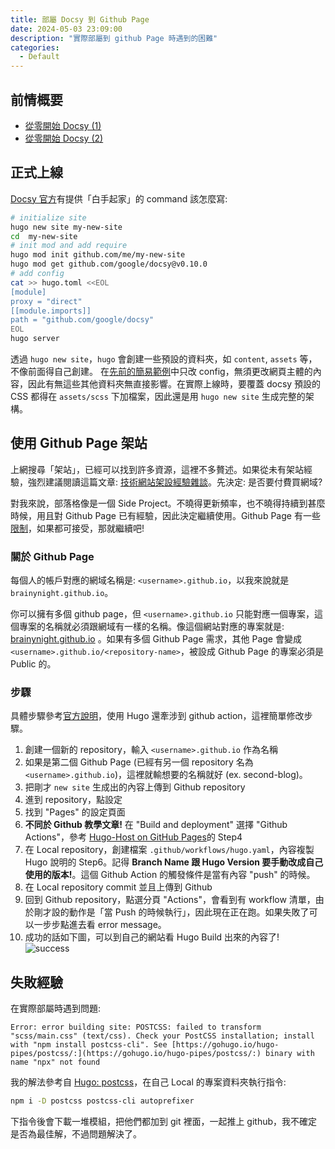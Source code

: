 ```yaml
---
title: 部屬 Docsy 到 Github Page
date: 2024-05-03 23:09:00
description: "實際部屬到 github Page 時遇到的困難"
categories:
  - Default
---
```


## 前情概要
- [從零開始 Docsy (1)](../start-with-docsy-1)
- [從零開始 Docsy (2)](../start-with-docsy-2)

## 正式上線

[Docsy 官方](https://www.docsy.dev/docs/get-started/docsy-as-module/start-from-scratch/)有提供「白手起家」的 command 該怎麼寫: 

```bash
# initialize site 
hugo new site my-new-site
cd  my-new-site
# init mod and add require 
hugo mod init github.com/me/my-new-site
hugo mod get github.com/google/docsy@v0.10.0
# add config
cat >> hugo.toml <<EOL
[module]
proxy = "direct"
[[module.imports]]
path = "github.com/google/docsy"
EOL
hugo server

```

透過 `hugo new site`，`hugo` 會創建一些預設的資料夾，如 `content`, `assets` 等，不像前面得自己創建。
在[先前的簡易範例](../start-with-docsy-2)中只改 config，無須更改網頁主體的內容，因此有無這些其他資料夾無直接影響。在實際上線時，要覆蓋 docsy 預設的 CSS 都得在 `assets/scss` 下加檔案，因此還是用 `hugo new site` 生成完整的架構。

## 使用 Github Page 架站
上網搜尋「架站」，已經可以找到許多資源，這裡不多贅述。如果從未有架站經驗，強烈建議閱讀這篇文章: [技術網站架設經驗雜談](https://www.ithome.com.tw/voice/148476)。先決定: 是否要付費買網域? 

對我來說，部落格像是一個 Side Project。不曉得更新頻率，也不曉得持續到甚麼時候，用且對 Github Page 已有經驗，因此決定繼續使用。Github Page 有一些[限制](https://docs.github.com/zh/pages/getting-started-with-github-pages/about-github-pages#usage-limits)，如果都可接受，那就繼續吧! 
### 關於 Github Page
每個人的帳戶對應的網域名稱是: `<username>.github.io`，以我來說就是`brainynight.github.io`。

你可以擁有多個 github page，但 `<username>.github.io` 只能對應一個專案，這個專案的名稱就必須跟網域有一樣的名稱。像這個網站對應的專案就是: [brainynight.github.io](https://github.com/BRainynight/brainynight.github.io) 。如果有多個 Github Page 需求，其他 Page 會變成 `<username>.github.io/<repository-name>`，被設成 Github Page 的專案必須是 Public 的。

### 步驟
具體步驟參考[官方說明](https://docs.github.com/zh/pages/quickstart)，使用 Hugo 還牽涉到 github action，這裡簡單修改步驟。
1. 創建一個新的 repository，輸入 `<username>.github.io` 作為名稱
  1. 如果是第二個 Github Page (已經有另一個 repository 名為`<username>.github.io`)，這裡就輸想要的名稱就好 (ex. second-blog)。
2. 把剛才 `new site` 生成出的內容上傳到 Github repository
3. 進到 repository，點設定
4. 找到 "Pages" 的設定頁面
5. **不同於 Github 教學文章!** 在 "Build and deployment" 選擇 "Github Actions"，參考 [Hugo-Host on GitHub Pages](https://gohugo.io/hosting-and-deployment/hosting-on-github/)的 Step4
6. 在 Local repository，創建檔案 `.github/workflows/hugo.yaml`，內容複製 Hugo 說明的 Step6。記得 **Branch Name 跟 Hugo Version 要手動改成自己使用的版本!**。這個 Github Action 的觸發條件是當有內容 "push" 的時候。
7. 在 Local repository commit 並且上傳到 Github
8. 回到 Github repository，點選分頁 "Actions"，會看到有 workflow 清單，由於剛才設的動作是「當 Push 的時候執行」，因此現在正在跑。如果失敗了可以一步步點進去看 error message。
9. 成功的話如下圖，可以到自己的網站看 Hugo Build 出來的內容了!
    ![success](https://gohugo.io/hosting-and-deployment/hosting-on-github/gh-pages-4.png)


## 失敗經驗

在實際部屬時遇到問題: 
```
Error: error building site: POSTCSS: failed to transform "scss/main.css" (text/css). Check your PostCSS installation; install with "npm install postcss-cli". See [https://gohugo.io/hugo-pipes/postcss/:](https://gohugo.io/hugo-pipes/postcss/:) binary with name "npx" not found
```

我的解法參考自 [Hugo: postcss](https://gohugo.io/hugo-pipes/postcss/)，在自己 Local 的專案資料夾執行指令: 
```bash 
npm i -D postcss postcss-cli autoprefixer
```

下指令後會下載一堆模組，把他們都加到 git 裡面，一起推上 github，我不確定是否為最佳解，不過問題解決了。